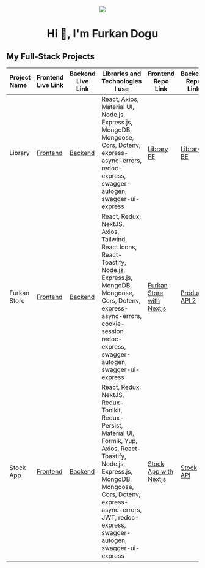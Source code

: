 <p align="center"><img src="https://i.imgur.com/A6bWGFl.gif"/>

<h1 align="center">Hi 👋, I'm Furkan Dogu</h1>

## My Full-Stack Projects

 Project Name|Frontend Live Link       |  Backend Live Link       |Libraries and Technologies I use   | Frontend Repo Link    | Backend Repo Link   
:--------------------------|--------------------------|--------------------------|-----------------------------------|-----------------------|-------------------------
|Library|[Frontend](https://library-fe-two.vercel.app/)|[Backend](https://library-be-two.vercel.app/)|React, Axios, Material UI, Node.js, Express.js, MongoDB, Mongoose, Cors, Dotenv, express-async-errors, redoc-express, swagger-autogen, swagger-ui-express|[Library FE](https://github.com/furkan-dogu/Library-FE)|[Library BE](https://github.com/furkan-dogu/Library_BE)
|Furkan Store|[Frontend](https://furkan-store-with-nextjs.vercel.app/)|[Backend](https://product-api-2.vercel.app/)|React, Redux, NextJS, Axios, Tailwind, React Icons, React-Toastify, Node.js, Express.js, MongoDB, Mongoose, Cors, Dotenv, express-async-errors, cookie-session, redoc-express, swagger-autogen, swagger-ui-express|[Furkan Store with Nextjs](https://github.com/furkan-dogu/furkan-store-with-nextjs)|[Product API 2](https://github.com/furkan-dogu/ProductAPI-2)
|Stock App|[Frontend](https://stock-app-with-nextjs.vercel.app/)|[Backend](https://stock-api-drab.vercel.app/)|React, Redux, NextJS, Redux-Toolkit, Redux-Persist, Material UI, Formik, Yup, Axios, React-Toastify, Node.js, Express.js, MongoDB, Mongoose, Cors, Dotenv, express-async-errors, JWT, redoc-express, swagger-autogen, swagger-ui-express|[Stock App with Nextjs](https://github.com/furkan-dogu/stock-app-with-nextjs)|[Stock API](https://github.com/furkan-dogu/StockAPI)
